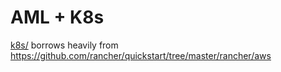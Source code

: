 # AML + K8s

[k8s/](./k8s/) borrows heavily from https://github.com/rancher/quickstart/tree/master/rancher/aws
